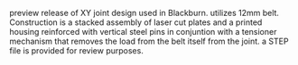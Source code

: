 preview release of XY joint design used in Blackburn. utilizes 12mm belt. Construction is a stacked assembly of laser cut plates and a printed housing reinforced with vertical steel pins in conjuntion with a tensioner mechanism that removes the load from the belt itself from the joint. 
a STEP file is provided for review purposes. 

